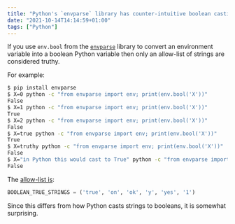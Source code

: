 ```yaml
---
title: "Python's `envparse` library has counter-intuitive boolean casting"
date: "2021-10-14T14:14:59+01:00"
tags: ["Python"]
---
```


If you use `env.bool` from the [`envparse`](https://github.com/rconradharris/envparse) library to convert an
environment variable into a boolean Python variable then only an allow-list of strings are considered truthy.

For example:

```sh
$ pip install envparse
$ X=0 python -c "from envparse import env; print(env.bool('X'))"
False
$ X=1 python -c "from envparse import env; print(env.bool('X'))"
True
$ X=2 python -c "from envparse import env; print(env.bool('X'))"
False
$ X=true python -c "from envparse import env; print(env.bool('X'))"
True
$ X=truthy python -c "from envparse import env; print(env.bool('X'))"
False
$ X="in Python this would cast to True" python -c "from envparse import env; print(env.bool('X'))"
False
```

The [allow-list is](https://github.com/rconradharris/envparse/blob/e67e70307af19d925e194b2a163e0608dae7eb55/envparse.py#L54):

```py
BOOLEAN_TRUE_STRINGS = ('true', 'on', 'ok', 'y', 'yes', '1')
```

Since this differs from how Python casts strings to booleans, it is somewhat
surprising.
